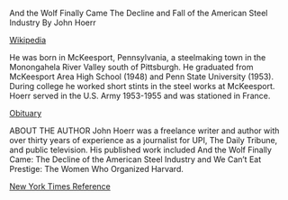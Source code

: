 
And the Wolf Finally Came
The Decline and Fall of the American Steel Industry
By John Hoerr

[Wikipedia](https://en.wikipedia.org/wiki/John_Hoerr)

He was born in McKeesport, Pennsylvania, a steelmaking town in the Monongahela River Valley south of Pittsburgh. He graduated from McKeesport Area High School (1948) and Penn State University (1953). During college he worked short stints in the steel works at McKeesport. Hoerr served in the U.S. Army 1953-1955 and was stationed in France.

[Obituary](https://www.post-gazette.com/news/obituaries/2015/06/24/Obituary-John-P-Hoerr-Writer-chronicled-decline-of-steel-industry/stories/201506240108)

ABOUT THE AUTHOR
John Hoerr was a freelance writer and author with over thirty years of experience as a journalist for UPI, The Daily Tribune, and public television. His published work included And the Wolf Finally Came: The Decline of the American Steel Industry and We Can’t Eat Prestige: The Women Who Organized Harvard.

[New York Times Reference](https://www.nytimes.com/1989/02/05/books/left-behind-at-the-forge.html?pagewanted=all)
